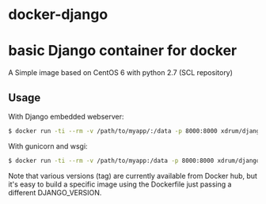 # docker-django
# basic Django container for docker

A Simple image based on CentOS 6 with python 2.7 (SCL repository)

## Usage

With Django embedded webserver:

```bash
$ docker run -ti --rm -v /path/to/myapp/:/data -p 8000:8000 xdrum/django:latest python testproject/manage.py runserver 0.0.0.0:8000
```

With gunicorn and wsgi:

```bash
$ docker run -ti --rm -v /path/to/myapp:/data -p 8000:8000 xdrum/django:latest gunicorn -w 2 --bind=0.0.0.0:8000 testproject.wsgi:application
```

Note that various versions (tag) are currently available from Docker hub, but it's easy to build a specific image using the Dockerfile just passing a different DJANGO_VERSION. 
